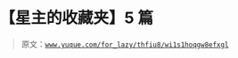 # 【星主的收藏夹】5 篇

> 原文：[`www.yuque.com/for_lazy/thfiu8/wi1s1hoqgw8efxgl`](https://www.yuque.com/for_lazy/thfiu8/wi1s1hoqgw8efxgl)

